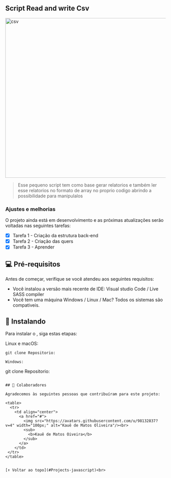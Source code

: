 ## Script Read and write Csv


<img src="https://imgs.search.brave.com/NUCo5OTheE4dMxv7VH5KwIG3gNB1mblaXF7cA3x9nPg/rs:fit:550:300:1/g:ce/aHR0cHM6Ly93d3cu/cGFuYXlpb3Rpc2dl/b3JnaW91Lm5ldC93/cC1jb250ZW50L3Vw/bG9hZHMvMjAxOC8w/OS94bHMtY3N2LWZp/bmFsLnBuZw" width="700px" height="500px" alt="csv">

> Esse pequeno script tem como base gerar relatorios e também ler esse relatorios no formato de array no proprio codigo abrindo a possibilidade para manipulalos

### Ajustes e melhorias

O projeto ainda está em desenvolvimento e as próximas atualizações serão voltadas nas seguintes tarefas:

- [x] Tarefa 1 - Criação da estrutura back-end
- [x] Tarefa 2 - Criação das quers
- [x] Tarefa 3 - Aprender

## 💻 Pré-requisitos

Antes de começar, verifique se você atendeu aos seguintes requisitos:
* Você instalou a versão mais recente de IDE: Visual studio Code / Live SASS compiler
* Você tem uma máquina Windows / Linux / Mac? Todos os sistemas são compativeis.


## 🚀 Instalando <Crud-company>

Para instalar o <Crud-company>, siga estas etapas:

Linux e macOS:
```
git clone Repositorio:

Windows:
```
git clone Repositorio:
```

## 🤝 Colaboradores

Agradecemos às seguintes pessoas que contribuíram para este projeto:

<table>
  <tr>
    <td align="center">
      <a href="#">
        <img src="https://avatars.githubusercontent.com/u/98132837?v=4" width="100px;" alt="Kauê de Matos Oliveira"/><br>
        <sub>
          <b>Kauê de Matos Oiveira</b>
        </sub>
      </a>
    </td>
 </tr>
</table>


[⬆ Voltar ao topo](#Projects-javascript)<br>
